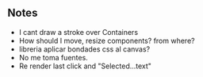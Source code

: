 ## Notes

- I cant draw a stroke over Containers
- How should I move, resize components? from where?
- libreria aplicar bondades css al canvas?
- No me toma fuentes.
- Re render last click and "Selected...text"
